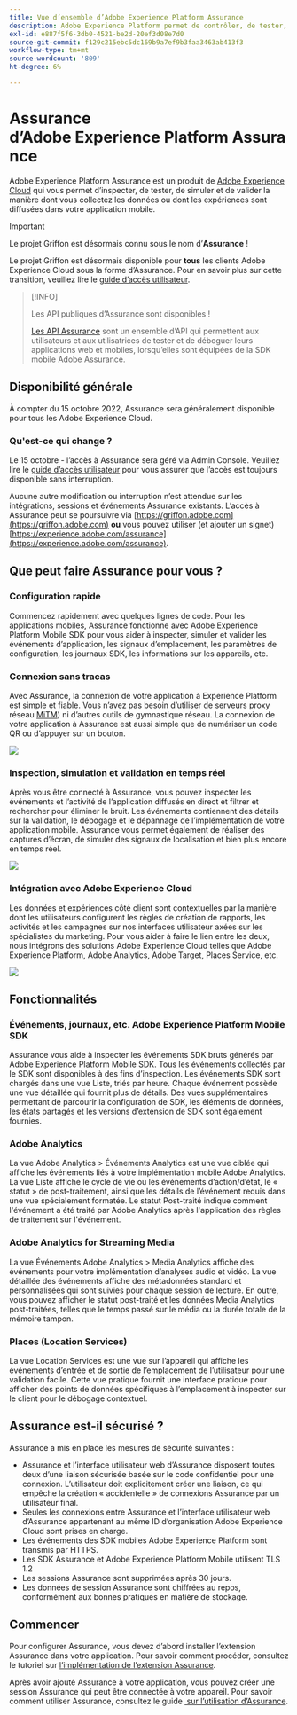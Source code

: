 ```yaml
---
title: Vue d’ensemble d’Adobe Experience Platform Assurance
description: Adobe Experience Platform permet de contrôler, de tester, de simuler et de valider la manière dont vous collectez les données ou dont les expériences sont accomplies dans vos applications mobiles.
exl-id: e887f5f6-3db0-4521-be2d-20ef3d08e7d0
source-git-commit: f129c215ebc5dc169b9a7ef9b3faa3463ab413f3
workflow-type: tm+mt
source-wordcount: '809'
ht-degree: 6%

---
```


# Assurance d’Adobe Experience Platform Assurance

Adobe Experience Platform Assurance est un produit de [Adobe Experience Cloud](https://www.adobe.com/experience-cloud.html) qui vous permet d’inspecter, de tester, de simuler et de valider la manière dont vous collectez les données ou dont les expériences sont diffusées dans votre application mobile.

>[!IMPORTANT]
>
> Le projet Griffon est désormais connu sous le nom d’**Assurance** !
>
> Le projet Griffon est désormais disponible pour **tous** les clients Adobe Experience Cloud sous la forme d’Assurance. Pour en savoir plus sur cette transition, veuillez lire le [guide d’accès utilisateur](./user-access.md).

>[!INFO]
>
>Les API publiques d’Assurance sont disponibles !
>
>[Les API Assurance](https://developer.adobe.com/adobe-assurance-public-apis/) sont un ensemble d’API qui permettent aux utilisateurs et aux utilisatrices de tester et de déboguer leurs applications web et mobiles, lorsqu’elles sont équipées de la SDK mobile Adobe Assurance.

## Disponibilité générale

À compter du 15 octobre 2022, Assurance sera généralement disponible pour tous les Adobe Experience Cloud.

### Qu&#39;est-ce qui change ?

Le 15 octobre - l’accès à Assurance sera géré via Admin Console. Veuillez lire le [guide d’accès utilisateur](./user-access.md) pour vous assurer que l’accès est toujours disponible sans interruption.

Aucune autre modification ou interruption n’est attendue sur les intégrations, sessions et événements Assurance existants. L’accès à Assurance peut se poursuivre via [https://griffon.adobe.com](https://griffon.adobe.com) **ou** vous pouvez utiliser (et ajouter un signet) [https://experience.adobe.com/assurance](https://experience.adobe.com/assurance).

## Que peut faire Assurance pour vous ?

### Configuration rapide

Commencez rapidement avec quelques lignes de code. Pour les applications mobiles, Assurance fonctionne avec Adobe Experience Platform Mobile SDK pour vous aider à inspecter, simuler et valider les événements d’application, les signaux d’emplacement, les paramètres de configuration, les journaux SDK, les informations sur les appareils, etc.

### Connexion sans tracas

Avec Assurance, la connexion de votre application à Experience Platform est simple et fiable. Vous n’avez pas besoin d’utiliser de serveurs proxy réseau [MiTM](https://en.wikipedia.org/wiki/Man-in-the-middle_attack)) ni d’autres outils de gymnastique réseau. La connexion de votre application à Assurance est aussi simple que de numériser un code QR ou d’appuyer sur un bouton.

![](./images/index/no-hassle-connection.png)

### Inspection, simulation et validation en temps réel

Après vous être connecté à Assurance, vous pouvez inspecter les événements et l’activité de l’application diffusés en direct et filtrer et rechercher pour éliminer le bruit. Les événements contiennent des détails sur la validation, le débogage et le dépannage de l’implémentation de votre application mobile. Assurance vous permet également de réaliser des captures d’écran, de simuler des signaux de localisation et bien plus encore en temps réel.

![](./images/index/real-time-insepction.png)

### Intégration avec Adobe Experience Cloud

Les données et expériences côté client sont contextuelles par la manière dont les utilisateurs configurent les règles de création de rapports, les activités et les campagnes sur nos interfaces utilisateur axées sur les spécialistes du marketing. Pour vous aider à faire le lien entre les deux, nous intégrons des solutions Adobe Experience Cloud telles que Adobe Experience Platform, Adobe Analytics, Adobe Target, Places Service, etc.

![](./images/index/integration.png)

## Fonctionnalités

### Événements, journaux, etc. Adobe Experience Platform Mobile SDK

Assurance vous aide à inspecter les événements SDK bruts générés par Adobe Experience Platform Mobile SDK. Tous les événements collectés par le SDK sont disponibles à des fins d’inspection. Les événements SDK sont chargés dans une vue Liste, triés par heure. Chaque événement possède une vue détaillée qui fournit plus de détails. Des vues supplémentaires permettant de parcourir la configuration de SDK, les éléments de données, les états partagés et les versions d’extension de SDK sont également fournies.

### Adobe Analytics

La vue Adobe Analytics > Événements Analytics est une vue ciblée qui affiche les événements liés à votre implémentation mobile Adobe Analytics. La vue Liste affiche le cycle de vie ou les événements d’action/d’état, le « statut » de post-traitement, ainsi que les détails de l’événement requis dans une vue spécialement formatée. Le statut Post-traité indique comment l&#39;événement a été traité par Adobe Analytics après l&#39;application des règles de traitement sur l&#39;événement.

### Adobe Analytics for Streaming Media

La vue Événements Adobe Analytics > Media Analytics affiche des événements pour votre implémentation d’analyses audio et vidéo. La vue détaillée des événements affiche des métadonnées standard et personnalisées qui sont suivies pour chaque session de lecture. En outre, vous pouvez afficher le statut post-traité et les données Media Analytics post-traitées, telles que le temps passé sur le média ou la durée totale de la mémoire tampon.

### Places (Location Services)

La vue Location Services est une vue sur l’appareil qui affiche les événements d’entrée et de sortie de l’emplacement de l’utilisateur pour une validation facile. Cette vue pratique fournit une interface pratique pour afficher des points de données spécifiques à l’emplacement à inspecter sur le client pour le débogage contextuel.

## Assurance est-il sécurisé ?

Assurance a mis en place les mesures de sécurité suivantes :

* Assurance et l’interface utilisateur web d’Assurance disposent toutes deux d’une liaison sécurisée basée sur le code confidentiel pour une connexion. L’utilisateur doit explicitement créer une liaison, ce qui empêche la création « accidentelle » de connexions Assurance par un utilisateur final.
* Seules les connexions entre Assurance et l’interface utilisateur web d’Assurance appartenant au même ID d’organisation Adobe Experience Cloud sont prises en charge.
* Les événements des SDK mobiles Adobe Experience Platform sont transmis par HTTPS.
* Les SDK Assurance et Adobe Experience Platform Mobile utilisent TLS 1.2
* Les sessions Assurance sont supprimées après 30 jours.
* Les données de session Assurance sont chiffrées au repos, conformément aux bonnes pratiques en matière de stockage.

## Commencer

Pour configurer Assurance, vous devez d’abord installer l’extension Assurance dans votre application. Pour savoir comment procéder, consultez le tutoriel sur [l’implémentation de l’extension Assurance](https://developer.adobe.com/client-sdks/documentation/platform-assurance-sdk/#add-the-aep-assurance-extension-to-your-app).

Après avoir ajouté Assurance à votre application, vous pouvez créer une session Assurance qui peut être connectée à votre appareil. Pour savoir comment utiliser Assurance, consultez le guide [&#x200B; sur l’utilisation d’Assurance](./tutorials/using-assurance.md).
